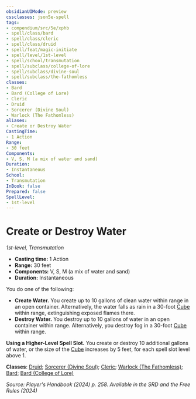 ```yaml
---
obsidianUIMode: preview
cssclasses: json5e-spell
tags:
- compendium/src/5e/xphb
- spell/class/bard
- spell/class/cleric
- spell/class/druid
- spell/feat/magic-initiate
- spell/level/1st-level
- spell/school/transmutation
- spell/subclass/college-of-lore
- spell/subclass/divine-soul
- spell/subclass/the-fathomless
classes:
- Bard
- Bard (College of Lore)
- Cleric
- Druid
- Sorcerer (Divine Soul)
- Warlock (The Fathomless)
aliases:
- Create or Destroy Water
CastingTime: 
- 1 Action
Range:
- 30 feet
Components:
- V, S, M (a mix of water and sand)
Duration:
- Instantaneous
School:
- Transmutation
InBook: false
Prepared: false
SpellLevel:
- 1st-level
---
```

# Create or Destroy Water
*1st-level, Transmutation*  


- **Casting time:** 1 Action
- **Range:** 30 feet
- **Components:** V, S, M (a mix of water and sand)
- **Duration:** Instantaneous

You do one of the following:

- **Create Water.** You create up to 10 gallons of clean water within range in an open container. Alternatively, the water falls as rain in a 30-foot [Cube](/3-Mechanics/CLI/variant-rules/cube-area-of-effect-xphb.md) within range, extinguishing exposed flames there.  
- **Destroy Water.** You destroy up to 10 gallons of water in an open container within range. Alternatively, you destroy fog in a 30-foot [Cube](/3-Mechanics/CLI/variant-rules/cube-area-of-effect-xphb.md) within range.  

**Using a Higher-Level Spell Slot.** You create or destroy 10 additional gallons of water, or the size of the [Cube](/3-Mechanics/CLI/variant-rules/cube-area-of-effect-xphb.md) increases by 5 feet, for each spell slot level above 1.

**Classes**: [Druid](/3-Mechanics/CLI/lists/list-spells-classes-druid.md); [Sorcerer (Divine Soul)](/3-Mechanics/CLI/lists/list-spells-classes-divine-soul-xge.md "subclass=XGE;class=XPHB"); [Cleric](/3-Mechanics/CLI/lists/list-spells-classes-cleric.md); [Warlock (The Fathomless)](/3-Mechanics/CLI/lists/list-spells-classes-the-fathomless-tce.md "subclass=TCE;class=XPHB"); [Bard](/3-Mechanics/CLI/lists/list-spells-classes-bard.md); [Bard (College of Lore)](/3-Mechanics/CLI/lists/list-spells-classes-college-of-lore-xphb.md "subclass=XPHB;class=XPHB")

*Source: Player's Handbook (2024) p. 258. Available in the <span title='Systems Reference Document (5.2)'>SRD</span> and the Free Rules (2024)*